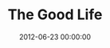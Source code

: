 ---
layout: series
series: "The Good Life"
permalink: "/the-good-life/"
title: "The Good Life"
date: 2012-06-23 00:00:00
endDate: 2012-08-12 00:00:00
description: "Jesus wants us to live the good life. And the good life doesn't have to be something we hope to achieve somedaywe can enjoy it right here, right now. Join us this summer as we learn how following Jesus brings us the good life."
src: "http://s3.amazonaws.com/crossroads-media/images/legacy/content/GoodLife_90x90.jpg"
---